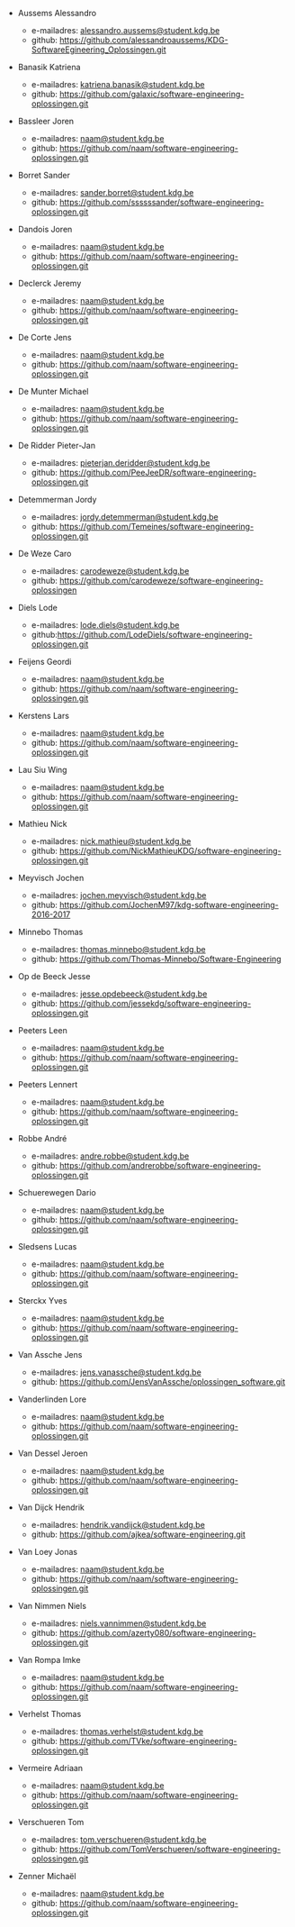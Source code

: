 - Aussems Alessandro
	- e-mailadres: alessandro.aussems@student.kdg.be
	- github: https://github.com/alessandroaussems/KDG-SoftwareEgineering_Oplossingen.git

- Banasik Katriena
	- e-mailadres: katriena.banasik@student.kdg.be
	- github: https://github.com/galaxic/software-engineering-oplossingen.git

- Bassleer Joren
	- e-mailadres: naam@student.kdg.be
	- github: https://github.com/naam/software-engineering-oplossingen.git

- Borret Sander
	- e-mailadres: sander.borret@student.kdg.be
	- github: https://github.com/ssssssander/software-engineering-oplossingen.git

- Dandois Joren
	- e-mailadres: naam@student.kdg.be
	- github: https://github.com/naam/software-engineering-oplossingen.git

- Declerck Jeremy
	- e-mailadres: naam@student.kdg.be
	- github: https://github.com/naam/software-engineering-oplossingen.git

- De Corte Jens
	- e-mailadres: naam@student.kdg.be
	- github: https://github.com/naam/software-engineering-oplossingen.git

- De Munter Michael
	- e-mailadres: naam@student.kdg.be
	- github: https://github.com/naam/software-engineering-oplossingen.git

- De Ridder Pieter-Jan
	- e-mailadres: pieterjan.deridder@student.kdg.be
	- github: https://github.com/PeeJeeDR/software-engineering-oplossingen.git

- Detemmerman Jordy
	- e-mailadres: jordy.detemmerman@student.kdg.be
	- github: https://github.com/Temeines/software-engineering-oplossingen.git

- De Weze Caro
	- e-mailadres: carodeweze@student.kdg.be
	- github: https://github.com/carodeweze/software-engineering-oplossingen

- Diels Lode
	- e-mailadres: lode.diels@student.kdg.be
	- github:https://github.com/LodeDiels/software-engineering-oplossingen.git

- Feijens Geordi
	- e-mailadres: naam@student.kdg.be
	- github: https://github.com/naam/software-engineering-oplossingen.git

- Kerstens Lars
	- e-mailadres: naam@student.kdg.be
	- github: https://github.com/naam/software-engineering-oplossingen.git

- Lau Siu Wing
	- e-mailadres: naam@student.kdg.be
	- github: https://github.com/naam/software-engineering-oplossingen.git

- Mathieu Nick
	- e-mailadres: nick.mathieu@student.kdg.be
	- github: https://github.com/NickMathieuKDG/software-engineering-oplossingen.git

- Meyvisch Jochen
	- e-mailadres: jochen.meyvisch@student.kdg.be
	- github: https://github.com/JochenM97/kdg-software-engineering-2016-2017

- Minnebo Thomas
	- e-mailadres: thomas.minnebo@student.kdg.be
	- github: https://github.com/Thomas-Minnebo/Software-Engineering

- Op de Beeck Jesse
	- e-mailadres: jesse.opdebeeck@student.kdg.be
	- github: https://github.com/jessekdg/software-engineering-oplossingen.git

- Peeters Leen
	- e-mailadres: naam@student.kdg.be
	- github: https://github.com/naam/software-engineering-oplossingen.git

- Peeters Lennert
	- e-mailadres: naam@student.kdg.be
	- github: https://github.com/naam/software-engineering-oplossingen.git

- Robbe André
	- e-mailadres: andre.robbe@student.kdg.be
	- github: https://github.com/andrerobbe/software-engineering-oplossingen.git

- Schuerewegen Dario
	- e-mailadres: naam@student.kdg.be
	- github: https://github.com/naam/software-engineering-oplossingen.git

- Sledsens Lucas
	- e-mailadres: naam@student.kdg.be
	- github: https://github.com/naam/software-engineering-oplossingen.git

- Sterckx Yves
	- e-mailadres: naam@student.kdg.be
	- github: https://github.com/naam/software-engineering-oplossingen.git

- Van Assche Jens
	- e-mailadres: jens.vanassche@student.kdg.be
	- github: https://github.com/JensVanAssche/oplossingen_software.git
	
- Vanderlinden Lore
	- e-mailadres: naam@student.kdg.be
	- github: https://github.com/naam/software-engineering-oplossingen.git

- Van Dessel Jeroen
	- e-mailadres: naam@student.kdg.be
	- github: https://github.com/naam/software-engineering-oplossingen.git

- Van Dijck Hendrik
	- e-mailadres: hendrik.vandijck@student.kdg.be
	- github: https://github.com/ajkea/software-engineering.git

- Van Loey Jonas
	- e-mailadres: naam@student.kdg.be
	- github: https://github.com/naam/software-engineering-oplossingen.git

- Van Nimmen Niels
	- e-mailadres: niels.vannimmen@student.kdg.be
	- github: https://github.com/azerty080/software-engineering-oplossingen.git

- Van Rompa Imke
	- e-mailadres: naam@student.kdg.be
	- github: https://github.com/naam/software-engineering-oplossingen.git

- Verhelst Thomas
	- e-mailadres: thomas.verhelst@student.kdg.be
	- github: https://github.com/TVke/software-engineering-oplossingen.git

- Vermeire Adriaan
	- e-mailadres: naam@student.kdg.be
	- github: https://github.com/naam/software-engineering-oplossingen.git

- Verschueren Tom
	- e-mailadres: tom.verschueren@student.kdg.be
	- github: https://github.com/TomVerschueren/software-engineering-oplossingen.git

- Zenner Michaël
	- e-mailadres: naam@student.kdg.be
	- github: https://github.com/naam/software-engineering-oplossingen.git
